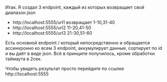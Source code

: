 Итак. Я создал 3 endpoint, каждый из которых возвращает свой диапазон json

* http://localhost:5555/url1 возвращает 1-10,31-40 
* http://localhost:5555/url2 11-20,41-50
* http://localhost:5555/url3 21-30,51-60

Есть основной endpoint / который непосредственно и обращается ассинхронно ко всем 3 endpoint, аккумулирует данные, сортирует по id и вы даёт в виде json. Всё в принципе получилось, кроме обработки таймаута в 2сек. 

Чтобы увидеть результат просто перейдите по ссылке http://localhost:5555
